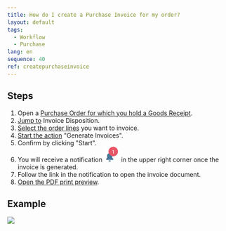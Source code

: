 ```yaml
---
title: How do I create a Purchase Invoice for my order?
layout: default
tags:
  - Workflow
  - Purchase
lang: en
sequence: 40
ref: createpurchaseinvoice
---
```


## Steps

1. Open a [Purchase Order for which you hold a Goods Receipt](CreateGoodsReceipt).
1. [Jump to](JumptoviaSidebar) Invoice Disposition.
1. [Select the order lines](RecordSelection) you want to invoice.
1. [Start the action](StartAction) "Generate Invoices".
1. Confirm by clicking "Start".
1. You will receive a notification ![](assets/NotificationBell_WebUI.png) in the upper right corner once the invoice is generated.
1. Follow the link in the notification to open the invoice document.
1. [Open the PDF print preview](PrintPreview).

## Example
![](assets/CreatePurchaseInvoice.gif)

